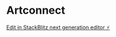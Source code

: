 # Artconnect

[Edit in StackBlitz next generation editor ⚡️](https://stackblitz.com/~/github.com/ShinobiWonKnobi/Artconnect)